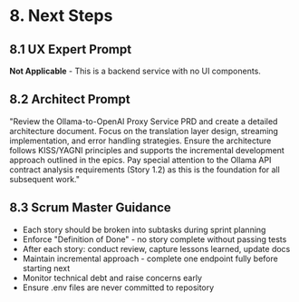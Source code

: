 # 8. Next Steps

## 8.1 UX Expert Prompt
**Not Applicable** - This is a backend service with no UI components.

## 8.2 Architect Prompt
"Review the Ollama-to-OpenAI Proxy Service PRD and create a detailed architecture document. Focus on the translation layer design, streaming implementation, and error handling strategies. Ensure the architecture follows KISS/YAGNI principles and supports the incremental development approach outlined in the epics. Pay special attention to the Ollama API contract analysis requirements (Story 1.2) as this is the foundation for all subsequent work."

## 8.3 Scrum Master Guidance
- Each story should be broken into subtasks during sprint planning
- Enforce "Definition of Done" - no story complete without passing tests
- After each story: conduct review, capture lessons learned, update docs
- Maintain incremental approach - complete one endpoint fully before starting next
- Monitor technical debt and raise concerns early
- Ensure .env files are never committed to repository
